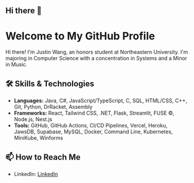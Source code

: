 ## Hi there 👋
# Welcome to My GitHub Profile

Hi there! I'm Justin Wang, an honors student at Northeastern University. I'm majoring in Computer Science with a concentration in Systems and a Minor in Music. 

## 🛠️ Skills & Technologies
- **Languages:** Java, C#, JavaScript/TypeScript, C, SQL, HTML/CSS, C++, Git, Python, DrRacket, Assembly
- **Frameworks:** React, Tailwind CSS, .NET, Flask, Streamlit, FUSE ©, Node.js, Nest.js
- **Tools:** GitHub, GitHub Actions, CI/CD Pipelines, Vercel, Heroku, JawsDB, Supabase, MySQL, Docker, Command Line, Kubernetes, MiniKube, Winforms

## 📫 How to Reach Me
- LinkedIn: [LinkedIn](www.linkedin.com/in/justin-wang110)

<!--
**Juwang110/Juwang110** is a ✨ _special_ ✨ repository because its `README.md` (this file) appears on your GitHub profile.

Here are some ideas to get you started:

- 🔭 I’m currently working on ...
- 🌱 I’m currently learning ...
- 👯 I’m looking to collaborate on ...
- 🤔 I’m looking for help with ...
- 💬 Ask me about ...
- 📫 How to reach me: ...
- 😄 Pronouns: ...
- ⚡ Fun fact: ...
-->
